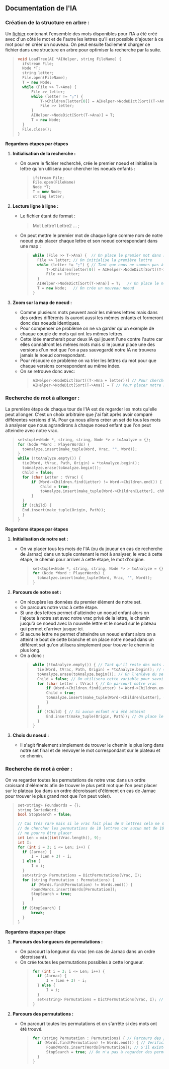 ## Documentation de l'IA


### Création de la structure en arbre :

Un [fichier](./Text/Arbre.txt) contenant l'ensemble des mots disponibles pour l'IA a été créé avec d'un côté le mot et de l'autre les lettres qu'il est possible d'ajouter à ce mot pour en créer un nouveau.
On peut ensuite facilement charger ce fichier dans une structure en arbre pour optimiser la recherche par la suite.

> ```C++
> void LoadTree(AI *AIHelper, string FileName) {
> 	ifstream File;
> 	Node *T;
> 	string letter;
> 	File.open(FileName);
> 	T = new Node;
> 	while (File >> T->Ana) {
> 		File >> letter;
> 		while (letter != ";") {
> 			T->Children[letter[0]] = AIHelper->NodeDict[Sort((T->Ana + letter))];
> 			File >> letter;
> 		}
> 		AIHelper->NodeDict[Sort(T->Ana)] = T;
> 		T = new Node;
> 	}
> 	File.close();
> }
> ```


**Regardons étapes par étapes**

1.  **Initialisation de la recherche :**

    -   On ouvre le fichier recherché, crée le premier noeud et initialise la lettre qu'on utilisera pour chercher les noeuds enfants :
        > ```C++
        > ifstream File;
        > File.open(FileName)
        > Node *T;
        > T = new Node;
        > string letter;
        > ```

2.  **Lecture ligne à ligne :**

    -   Le fichier étant de format :
        > Mot Lettre1 Lettre2 ... ;
    -   On peut mettre le premier mot de chaque ligne comme nom de notre noeud puis placer chaque lettre et son noeud correspondant dans une map :
        > ```C++
        > while (File >> T->Ana) {	// On place le premier mot dans notre noeud
        > 	File >> letter; // On initialise la première lettre
        > 	while (letter != ";") {	// Tant que nous ne sommes pas à la fin de la ligne on continue d'ajouter des enfants
        > 		T->Children[letter[0]] = AIHelper->NodeDict[Sort((T->Ana + letter))];	// Recherche du noeud enfant correspondant
        > 		File >> letter;
        > 	}
        > 	AIHelper->NodeDict[Sort(T->Ana)] = T;	// On place le noeud que l'on vient de créer dans notre map de noeud
        > 	T = new Node;	// On crée un nouveau noeud
        > }
        > ```

3.  **Zoom sur la map de noeud :**
    -   Comme plusieurs mots peuvent avoir les mêmes lettres mais dans des ordres différents ils auront aussi les mêmes enfants et formeront donc des noeuds identiques.
    -   Pour compenser ce problème on ne va garder qu'un exemple de chaque couple de mots qui ont les mêmes lettres.
    -   Cette idée marcherait pour deux IA qui jouent l'une contre l'autre car elles connaîtront les mêmes mots mais si le joueur place une des versions d'un mot que l'on a pas sauvegardé notre IA ne trouvera jamais le noeud correspondant.
    -   Pour résoudre ce problème on va trier les lettres du mot pour que chaque versions correspondent au même index.
    -   On se retrouve donc avec:
        > ```C++
        > AIHelper->NodeDict[Sort((T->Ana + letter))] // Pour chercher les enfants
        > AIHelper->NodeDict[Sort(T->Ana)] = T // Pour placer notre noeud dans le dictionnaire
        > ```


### Recherche de mot à allonger :

La première étape de chaque tour de l'IA est de regarder les mots qu'elle peut allonger. C'est un choix arbitraire que j'ai fait après avoir comparé différentes versions d'IA. Pour ça nous allons créer un set de tous les mots à analyser que nous agrandirons à chaque noeud enfant que l'on peut atteindre avec notre vrac.

> ```C++
> set<tuple<Node *, string, string, Node *> > toAnalyze = {};
> for (Node *Word : PlayerWords) {
> 	toAnalyze.insert(make_tuple(Word, Vrac, "", Word));
> }
> while (!toAnalyze.empty()) {
> 	tie(Word, tVrac, Path, Origin) = *toAnalyze.begin();
> 	toAnalyze.erase(toAnalyze.begin());
> 	Child = false;
> 	for (char Letter : tVrac) {
> 		if (Word->Children.find(Letter) != Word->Children.end()) {
> 			Child = true;
> 			toAnalyze.insert(make_tuple(Word->Children[Letter], chRetire(tVrac, Letter), Path + Letter, Origin));
> 		}
> 	}
> 	if (!Child) {
> 	End.insert(make_tuple(Origin, Path));
> 	}
> }
> ```


**Regardons étapes par étapes**

1. **Initialisation de notre set :**

    - On va placer tous les mots de l'IA (ou du joueur en cas de recherche de Jarnac) dans un tuple contenant le mot à analyser, le vrac à cette étape, le chemin pour arriver à cette étape, le mot d'origine.
        > ```C++
        > set<tuple<Node *, string, string, Node *> > toAnalyze = {};
        > for (Node *Word : PlayerWords) {
        > 	toAnalyze.insert(make_tuple(Word, Vrac, "", Word));
        > }
        > ```

2. **Parcours de notre set :**

    - On récupère les données du premier élément de notre set.
    - On parcours notre vrac à cette étape.
    - Si une des lettres permet d'atteindre un noeud enfant alors on l'ajoute à notre set avec notre vrac privé de la lettre, le chemin jusqu'à ce noeud avec la nouvelle lettre et le noeud sur le plateau qui permet d'arriver jusque ici.
    - Si aucune lettre ne permet d'atteindre un noeud enfant alors on a atteint le bout de cette branche et on place notre noeud dans un différent set qu'on utilisera simplement pour trouver le chemin le plus long.
    - On a donc :
        > ```C++
        > while (!toAnalyze.empty()) { // Tant qu'il reste des mots à analyser on continue
        > 	tie(Word, tVrac, Path, Origin) = *toAnalyze.begin(); // On récupère le premier élément de notre set
        > 	toAnalyze.erase(toAnalyze.begin()); // On l'enlève du set
        > 	Child = false; // On utilisera cette variable pour savoir si des noeuds enfants on été atteint
        > 	for (char Letter : tVrac) { // On parcourt notre vrac
        > 		if (Word->Children.find(Letter) != Word->Children.end()) { // Si un atteint un noeud enfant
        > 		Child = true;
        > 		toAnalyze.insert(make_tuple(Word->Children[Letter], chRetire(tVrac, Letter), Path + Letter, Origin));	// On place toutes les informations nécessaires à la recherche
        > 		}
        > 	}
        > 	if (!Child) { // Si aucun enfant n'a été atteint
        > 		End.insert(make_tuple(Origin, Path)); // On place le noeud sur le plateau et le chemin dans un autre set
        > 	}
        > }
        > ```

3. **Choix du noeud :**
    - Il s'agit finalement simplement de trouver le chemin le plus long dans notre set final et de renvoyer le mot correspondant sur le plateau et ce chemin.


### Recherche de mot à créer :

On va regarder toutes les permutations de notre vrac dans un ordre croissant d'éléments afin de trouver le plus petit mot que l'on peut placer sur le plateau (ou dans un ordre décroissant d'élément en cas de Jarnac pour trouver le plus grand mot que l'on peut voler).

> ```C++
> set<string> FoundWords = {};
> string SortedWord;
> bool StopSearch = false;
>
> // Cas très rare mais si le vrac fait plus de 9 lettres cela ne sert à rien
> // de chercher les permutations de 10 lettres car aucun mot de 10 lettres
> // ne pourra être placer
> int Len = min((int)Vrac.length(), 9);
> int I;
> for (int i = 3; i <= Len; i++) {
> 	if (Jarnac) {
> 		I = (Len + 3) - i;
> 	} else {
> 		I = i;
> 	}
> 	set<string> Permutations = DictPermutations(Vrac, I);
> 	for (string Permutation : Permutations) {
> 		if (Words.find(Permutation) != Words.end()) {
> 		FoundWords.insert(Words[Permutation]);
> 		StopSearch = true;
> 		}
> 	}
> 	if (StopSearch) {
> 		break;
> 	}
> }
> ```


**Regardons étapes par étape**

1. **Parcours des longueurs de permutations :**

    - On parcourt la longueur du vrac (en cas de Jarnac dans un ordre décroissant).
    - On crée toutes les permutations possibles à cette longueur.
        > ```C++
        > for (int i = 3; i <= Len; i++) {
        > 	if (Jarnac) {
        > 	    I = (Len + 3) - i;
        > 	} else {
        > 		I = i;
        > 	}
        > 	set<string> Permutations = DictPermutations(Vrac, I); // Toutes les permutations de longeur I
        > }
        > ```

2. **Parcours des permutations :**
    - On parcourt toutes les permutations et on s'arrête si des mots ont été trouvé.
        > ```C++
        > for (string Permutation : Permutations) { // Parcours des permutations
        > 	if (Words.find(Permutation) != Words.end()) { // Verification de la validité du mot dans notre dictionnaire
        > 		FoundWords.insert(Words[Permutation]); // S'il existe l'ajouter à notre set
        > 		StopSearch = true; // On n'a pas à regarder des permutations de taille différente si on a déjà notre solution optimale
        > 	}
        > }
        > ```
